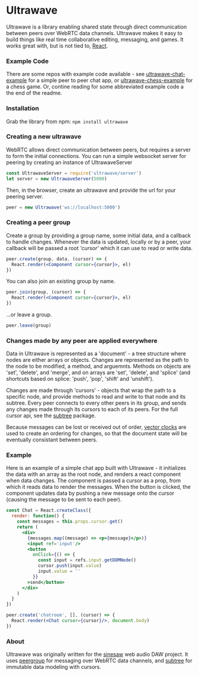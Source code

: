 # Ultrawave

Ultrawave is a library enabling shared state through direct communication between peers over WebRTC data channels.  Ultrawave makes it easy to build things like real time collaborative editing, messaging, and games.  It works great with, but is not tied to, [React](//github.com/facebook/react).


### Example Code

There are some repos with example code available - see [ultrawave-chat-example](//github.com/charlieschwabacher/ultrawave-chat-example) for a simple peer to peer chat app, or [ultrawave-chess-example](//github.com/charlieschwabacher/ultrawave-chess-example) for a chess game.  Or, contine reading for some abbreviated example code a the end of the readme.


### Installation

Grab the library from npm: `npm install ultrawave`


### Creating a new ultrawave

WebRTC allows direct communication between peers, but requires a server to form the initial connections.  You can run a simple websocket server for peering by creating an instance of UltrawaveServer

```javascript
const UltrawaveServer = require('ultrawave/server')
let server = new UltrawaveServer(5000)
```

Then, in the browser, create an ultrawave and provide the url for your peering server.

```javascript
peer = new Ultrawave('ws://localhost:5000')
```


### Creating a peer group

Create a group by providing a group name, some initial data, and a callback to handle changes.  Whenever the data is updated, locally or by a peer, your callback will be passed a root *'cursor'* which it can use to read or write data.

```jsx
peer.create(group, data, (cursor) => {
  React.render(<Component cursor={cursor}>, el)
})
```
You can also join an existing group by name.

```jsx
peer.join(group, (cursor) => {
  React.render(<Component cursor={cursor}>, el)
})
```
...or leave a group.

```javascript
peer.leave(group)
```


### Changes made by any peer are applied everywhere

Data in Ultrawave is represented as a 'document' - a tree structure where nodes are either arrays or objects.  Changes are represented as the path to the node to be modified, a method, and arguemnts.  Methods on objects are 'set', 'delete', and 'merge', and on arrays are 'set', 'delete', and 'splice' (and shortcuts based on splice: 'push', 'pop', 'shift' and 'unshift').

Changes are made through 'cursors' - objects that wrap the path to a specific node, and provide methods to read and write to that node and its subtree.  Every peer connects to every other peers in its group, and sends any changes made through its cursors to each of its peers.  For the full cursor api, see the [subtree](//github.com/charlieschwabacher/subtree) package.

Because messages can be lost or received out of order, [vector clocks](//en.wikipedia.org/wiki/Vector_clock) are used to create an ordering for changes, so that the document state will be eventually consistant between peers.


### Example

Here is an example of a simple chat app built with Ultrawave - it initializes the data with an array as the root node, and renders a react component when data changes.  The component is passed a cursor as a prop, from which it reads data to render the messages.  When the button is clicked, the component updates data by pushing a new message onto the cursor (causing the message to be sent to each peer).

```jsx
const Chat = React.createClass({
  render: function() {
    const messages = this.props.cursor.get()
    return (
      <div>
        {messages.map((message) => <p>{message}</p>)}
        <input ref='input'/>
        <button
          onClick={() => {
            const input = refs.input.getDOMNode()
            cursor.push(input.value)
            input.value = ''
          }}
        >send</button>
      </div>
    )
  }
})

peer.create('chatroom', [], (cursor) => {
  React.render(<Chat cursor={cursor}/>, document.body)
})
```


### About

Ultrawave was originally written for the [sinesaw](//github.com/charlieschwbacher/sinesaw) web audio DAW project.  It uses [peergroup](//github.com/charlieschwabacher/peergroup) for messaging over WebRTC data channels, and [subtree](//github.com/charlieschwabacher/subtree) for immutable data modeling with cursors.
